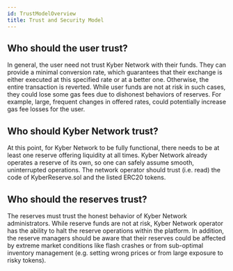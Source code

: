 ```yaml
---
id: TrustModelOverview
title: Trust and Security Model
---
```

## Who should the user trust?

In general, the user need not trust Kyber Network with their funds. They can provide a minimal conversion rate, which guarantees that their exchange is either executed at this specified rate or at a better one. Otherwise, the entire transaction is reverted. While user funds are not at risk in such cases, they could lose some gas fees due to dishonest behaviors of reserves. For example, large, frequent changes in offered rates, could potentially increase gas fee losses for the user.

## Who should Kyber Network trust?

At this point, for Kyber Network to be fully functional, there needs to be at least one reserve offering liquidity at all times. Kyber Network already operates a reserve of its own, so one can safely assume smooth, uninterrupted operations. The network operator should trust (i.e. read) the code of KyberReserve.sol and the listed ERC20 tokens.

## Who should the reserves trust?

The reserves must trust the honest behavior of Kyber Network administrators. While reserve funds are not at risk, Kyber Network operator has the ability to halt the reserve operations within the platform. In addition, the reserve managers should be aware that their reserves could be affected by extreme market conditions like flash crashes or from sub-optimal inventory management (e.g. setting wrong prices or from large exposure to risky tokens).